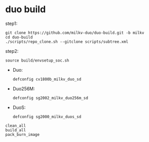 # duo build

step1:

```
git clone https://github.com/milkv-duo/duo-build.git -b milkv
cd duo-build
./scripts/repo_clone.sh --gitclone scripts/subtree.xml
```

step2:

```
source build/envsetup_soc.sh
```

- Duo:
  ```
  defconfig cv1800b_milkv_duo_sd
  ```

- Duo256M:
  ```
  defconfig sg2002_milkv_duo256m_sd
  ```
- DuoS:
  ```
  defconfig sg2000_milkv_duos_sd
  ```

```
clean_all
build_all
pack_burn_image
```
